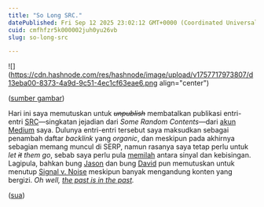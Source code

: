 ```yaml
---
title: "So Long SRC."
datePublished: Fri Sep 12 2025 23:02:12 GMT+0000 (Coordinated Universal Time)
cuid: cmfhfzr5k000002juh0yu26vb
slug: so-long-src

---
```


![](https://cdn.hashnode.com/res/hashnode/image/upload/v1757717973807/d13eba00-8373-4a9d-9c51-4ec1cf63eae6.png align="center")

([sumber gambar](https://medium.com/jimmy-ofisia/subpage/src))

Hari ini saya memutuskan untuk *<s>unpublish</s>* membatalkan publikasi entri-entri [SRC](https://medium.com/jimmy-ofisia/subpage/src)—singkatan jejadian dari *Some Random Contents*—dari [akun](https://ofisia.medium.com/) [Medium](https://medium.com/jimmy-ofisia) saya. Dulunya entri-entri tersebut saya maksudkan sebagai penambah daftar *backlink* yang *organic*, dan meskipun pada akhirnya sebagian memang muncul di SERP, namun rasanya saya tetap perlu untuk *let <s>it</s> them go*, sebab saya perlu pula [memilah](https://routine.co/blog/posts/signal-vs-noise) antara sinyal dan kebisingan. Lagipula, bahkan bung [Jason](https://world.hey.com/jason) dan bung [David](https://dhh.dk/) pun memutuskan untuk menutup [Signal v. Noise](https://signalvnoise.com/) meskipun banyak mengandung konten yang bergizi. *Oh well,* [*the past is in the past*](https://babungeblog.blogspot.com/2014/03/the-past-is-in-past.html)*.*

([sua](https://sua.ist))